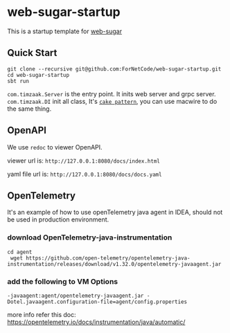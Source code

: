 # web-sugar-startup
This is a startup template for [web-sugar](https://github.com/ForNetCode/web-sugar)
## Quick Start
```shell
git clone --recursive git@github.com:ForNetCode/web-sugar-startup.git
cd web-sugar-startup
sbt run
```



`com.timzaak.Server` is the entry point. It inits web server and grpc server.
`com.timzaak.DI` init all class, It's [`cake pattern`](https://www.baeldung.com/scala/cake-pattern), you can use macwire
to do the same thing.

## OpenAPI
We use `redoc` to viewer OpenAPI. 

viewer url is: `http://127.0.0.1:8080/docs/index.html`

yaml file url is: `http://127.0.0.1:8080/docs/docs.yaml` 


## OpenTelemetry
It's an example of how to use openTelemetry java agent in IDEA, should not be used in production environment.
### download OpenTelemetry-java-instrumentation
```shell
cd agent
 wget https://github.com/open-telemetry/opentelemetry-java-instrumentation/releases/download/v1.32.0/opentelemetry-javaagent.jar
```
### add the following to VM Options
```shell
-javaagent:agent/opentelemetry-javaagent.jar -Dotel.javaagent.configuration-file=agent/config.properties
```
more info refer this doc: https://opentelemetry.io/docs/instrumentation/java/automatic/


